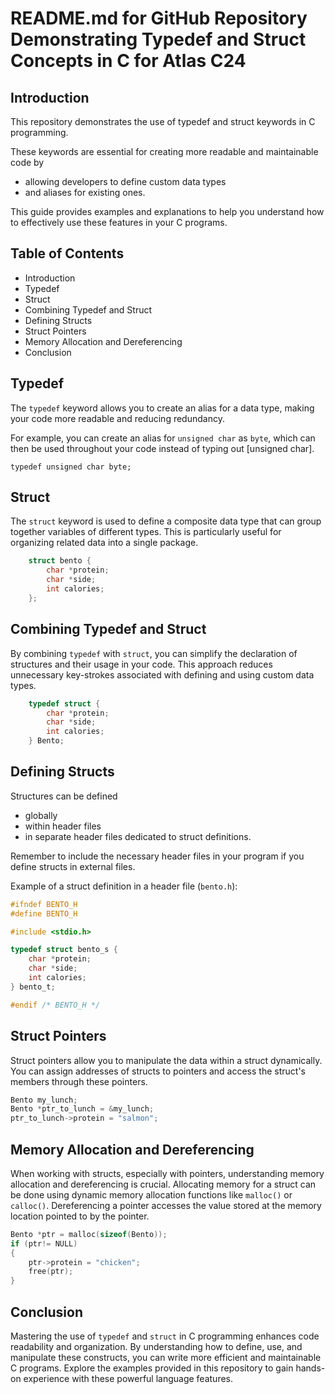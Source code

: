 # README.md for GitHub Repository Demonstrating Typedef and Struct Concepts in C for Atlas C24

## Introduction
This repository demonstrates the use of typedef and struct keywords in C programming. 

These keywords are essential for creating more readable and maintainable code by 
- allowing developers to define custom data types
- and aliases for existing ones. 

This guide provides examples and explanations to help you understand how to effectively use these features in your C programs.

## Table of Contents
- Introduction
- Typedef
- Struct
- Combining Typedef and Struct
- Defining Structs
- Struct Pointers
- Memory Allocation and Dereferencing
- Conclusion

## Typedef
The `typedef` keyword allows you to create an alias for a data type, making your code more readable and reducing redundancy. 

For example, you can create an alias for `unsigned char` as `byte`, which can then be used throughout your code instead of typing out [unsigned char].

`typedef unsigned char byte;`

## Struct
The `struct` keyword is used to define a composite data type that can group together variables of different types. This is particularly useful for organizing related data into a single package.

```c 
    struct bento {
        char *protein;
        char *side;
        int calories;
    };
```

## Combining Typedef and Struct
By combining `typedef` with `struct`, you can simplify the declaration of structures and their usage in your code. This approach reduces unnecessary key-strokes associated with defining and using custom data types.

``` c
    typedef struct {
        char *protein;
        char *side;
        int calories;
    } Bento;
```

## Defining Structs
Structures can be defined 
- globally 
- within header files
- in separate header files dedicated to struct definitions. 

Remember to include the necessary header files in your program if you define structs in external files.

Example of a struct definition in a header file (`bento.h`):

``` c
#ifndef BENTO_H
#define BENTO_H

#include <stdio.h>

typedef struct bento_s {
    char *protein;
    char *side;
    int calories;
} bento_t;

#endif /* BENTO_H */
```
## Struct Pointers
Struct pointers allow you to manipulate the data within a struct dynamically. You can assign addresses of structs to pointers and access the struct's members through these pointers.

``` c
Bento my_lunch;
Bento *ptr_to_lunch = &my_lunch;
ptr_to_lunch->protein = "salmon";
```

## Memory Allocation and Dereferencing
When working with structs, especially with pointers, understanding memory allocation and dereferencing is crucial. Allocating memory for a struct can be done using dynamic memory allocation functions like `malloc()` or `calloc()`. Dereferencing a pointer accesses the value stored at the memory location pointed to by the pointer.

``` c
Bento *ptr = malloc(sizeof(Bento));
if (ptr!= NULL) 
{
    ptr->protein = "chicken";
    free(ptr);
}
```

## Conclusion
Mastering the use of `typedef` and `struct` in C programming enhances code readability and organization. By understanding how to define, use, and manipulate these constructs, you can write more efficient and maintainable C programs. Explore the examples provided in this repository to gain hands-on experience with these powerful language features.